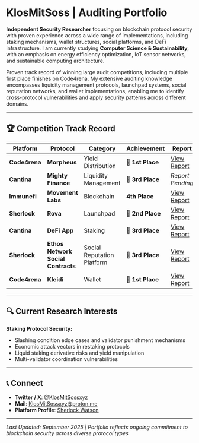 # KlosMitSoss | Auditing Portfolio

**Independent Security Researcher** focusing on blockchain protocol security with proven experience across a wide range of implementations, including staking mechanisms, wallet structures, social platforms, and DeFi infrastructure. I am currently studying **Computer Science & Sustainability**, with an emphasis on energy efficiency optimization, IoT sensor networks, and sustainable computing architecture.

Proven track record of winning large audit competitions, including multiple first place finishes on Code4rena. My extensive auditing knowledge encompasses liquidity management protocols, launchpad systems, social reputation networks, and wallet implementations, enabling me to identify cross-protocol vulnerabilities and apply security patterns across different domains.

---

## 🏆 Competition Track Record

| Platform | Protocol | Category | Achievement | Report |
|----------|----------|----------|-------------|---------|
| **Code4rena** | **Morpheus** | Yield Distribution | 🥇 **1st Place** | [View Report](https://code4rena.com/reports/2025-08-morpheus) |
| **Cantina** | **Mighty Finance** | Liquidity Management | 🥉 **3rd Place** | *Report Pending* |
| **Immunefi** | **Movement Labs** | Blockchain | **4th Place** | [View Report](https://reports.immunefi.com/movement-labs-attackathon) |
| **Sherlock** | **Rova** | Launchpad | 🥈 **2nd Place** | [View Report](https://audits.sherlock.xyz/contests/498/report) |
| **Cantina** | **DeFi App** | Staking | 🥉 **3rd Place** | [View Report](https://cantina.xyz/portfolio/8410dfc1-a319-4bb0-be1c-bc92a25e57a9) |
| **Sherlock** | **Ethos Network Social Contracts** | Social Reputation Platform | 🥉 **3rd Place** | [View Report](https://audits.sherlock.xyz/contests/584/report) |
| **Code4rena** | **Kleidi** | Wallet | 🥇 **1st Place** | [View Report](https://code4rena.com/reports/2024-10-kleidi) |

---

## 🔍 Current Research Interests

**Staking Protocol Security:**
- Slashing condition edge cases and validator punishment mechanisms
- Economic attack vectors in restaking protocols
- Liquid staking derivative risks and yield manipulation
- Multi-validator coordination vulnerabilities

---

## 📞 Connect

- **Twitter / X**: [@KlosMitSossxyz](https://x.com/KlosMitSossxyz)
- **Mail**: [KlosMitSossxyz@proton.me](mailto:KlosMitSossxyz@proton.me)
- **Platform Profile**: [Sherlock Watson](https://audits.sherlock.xyz/watson/KlosMitSoss)

---

*Last Updated: September 2025 | Portfolio reflects ongoing commitment to blockchain security across diverse protocol types*
